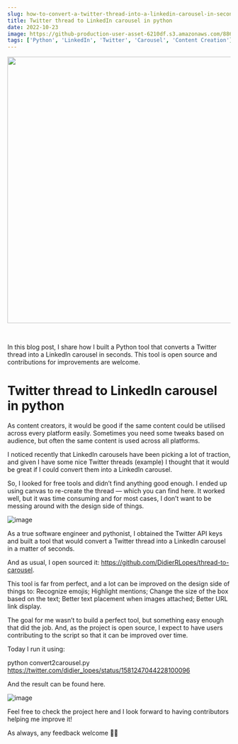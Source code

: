 ```yaml
---
slug: how-to-convert-a-twitter-thread-into-a-linkedin-carousel-in-seconds
title: Twitter thread to LinkedIn carousel in python
date: 2022-10-23
image: https://github-production-user-asset-6210df.s3.amazonaws.com/88618738/280499955-3f34f9d5-d1b2-426f-8b8d-e6d26a5367da.png
tags: ['Python', 'LinkedIn', 'Twitter', 'Carousel', 'Content Creation']
---
```


<p align="center">
    <img width="600" src="https://github-production-user-asset-6210df.s3.amazonaws.com/88618738/280499955-3f34f9d5-d1b2-426f-8b8d-e6d26a5367da.png"/>
</p>

<br />

In this blog post, I share how I built a Python tool that converts a Twitter thread into a LinkedIn carousel in seconds. This tool is open source and contributions for improvements are welcome.

<!-- truncate -->

<div style={{borderTop: '1px solid #21af90', margin: '1.5em 0'}} />

# Twitter thread to LinkedIn carousel in python

As content creators, it would be good if the same content could be utilised across every platform easily. Sometimes you need some tweaks based on audience, but often the same content is used across all platforms.

I noticed recently that LinkedIn carousels have been picking a lot of traction, and given I have some nice Twitter threads (example) I thought that it would be great if I could convert them into a LinkedIn carousel.

So, I looked for free tools and didn’t find anything good enough. I ended up using canvas to re-create the thread — which you can find here. It worked well, but it was time consuming and for most cases, I don’t want to be messing around with the design side of things.

![image](https://github.com/Meg1211/my-website/assets/88618738/3f34f9d5-d1b2-426f-8b8d-e6d26a5367da)

As a true software engineer and pythonist, I obtained the Twitter API keys and built a tool that would convert a Twitter thread into a LinkedIn carousel in a matter of seconds.

And as usual, I open sourced it: https://github.com/DidierRLopes/thread-to-carousel.

This tool is far from perfect, and a lot can be improved on the design side of things to: Recognize emojis; Highlight mentions; Change the size of the box based on the text; Better text placement when images attached; Better URL link display.

The goal for me wasn’t to build a perfect tool, but something easy enough that did the job. And, as the project is open source, I expect to have users contributing to the script so that it can be improved over time.

Today I run it using:

python convert2carousel.py https://twitter.com/didier_lopes/status/1581247044228100096

And the result can be found here.

![image](https://github.com/Meg1211/my-website/assets/88618738/67efec99-d219-47c5-8d83-f19e97a44d76)

Feel free to check the project here and I look forward to having contributors helping me improve it!

As always, any feedback welcome 🙏🏽
